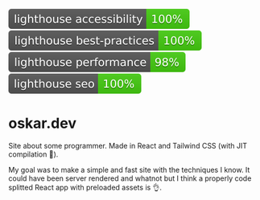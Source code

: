 [![Lighthouse Accessibility Badge](./lighthouse_badges/lighthouse_accessibility.svg)](https://web.dev/measure/)
[![Lighthouse Best Practices Badge](./lighthouse_badges/lighthouse_best-practices.svg)](https://web.dev/measure/)
[![Lighthouse Performance Badge](./lighthouse_badges/lighthouse_performance.svg)](https://web.dev/measure/)
[![Lighthouse SEO Badge](./lighthouse_badges/lighthouse_seo.svg)](https://web.dev/measure/)

# oskar.dev

Site about some programmer. Made in React and Tailwind CSS (with JIT compilation 🎉).

My goal was to make a simple and fast site with the techniques I know. It could have been server rendered and whatnot but I think a properly code splitted React app with preloaded assets is 👌.
